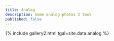 ```yaml
---
title: Analog
description: Some analog photos I took
published: false
---
```

{% include gallery2.html tgal=site.data.analog %}
